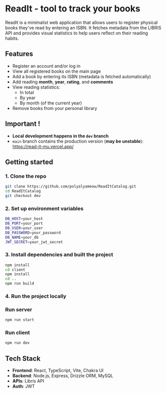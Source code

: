 # ReadIt - tool to track your books

ReadIt is a minimalist web application that allows users to register physical books they've read by entering an ISBN. It fetches metadata from the LIBRIS API and provides visual statistics to help users reflect on their reading habits.

## Features
- Register an account and/or log in
- View all registered books on the main page
- Add a book by entering its ISBN (metadata is fetched automatically)
- Add reading **month**, **year**, **rating**, and **comments**
- View reading statistics:
    - In total
    - By year
    - By month (of the current year)
- Remove books from your personal library

## Important !
- **Local development happens in the `dev` branch**
- `main` branch contains the production version (**may be unstable**): https://read-it-mu.vercel.app/

## Getting started

### 1. Clone the repo

```bash
git clone https://github.com/polyalyameow/ReadItCatalog.git
cd ReadItCatalog
git checkout dev
```

### 2. Set up environment variables

```bash
DB_HOST=your_host
DB_PORT=your_port
DB_USER=your_user
DB_PASSWORD=your_password
DB_NAME=your_db
JWT_SECRET=your_jwt_secret
```

### 3. Install dependencies and built the project

```bash
npm install
cd client
npm install
cd ..
npm run build
```

### 4. Run the project locally

### Run server
```bash
npm run start
```

### Run client
```bash
npm run dev
```

## Tech Stack
- **Frontend**: React, TypeScript, Vite, Chakra UI
- **Backend**: Node.js, Express, Drizzle ORM, MySQL
- **APIs**: Libris API
- **Auth**: JWT
